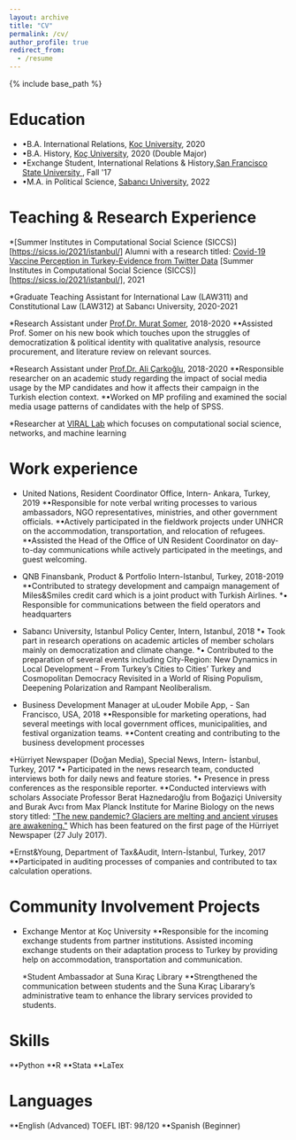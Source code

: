 ```yaml
---
layout: archive
title: "CV"
permalink: /cv/
author_profile: true
redirect_from:
  - /resume
---
```


{% include base_path %}

Education
======
* •B.A. International Relations, [Koç University](https://www.ku.edu.tr/en/), 2020
* •B.A. History, [Koç University](https://www.ku.edu.tr/en/), 2020 (Double Major)
* •Exchange Student, International Relations & History,[San Francisco State University ](https://www.sfsu.edu/), Fall '17
* •M.A. in Political Science, [Sabancı University](https://www.sabanciuniv.edu/en/), 2022  


 Teaching & Research Experience
======
 
 *[Summer Institutes in Computational Social Science (SICCS)] [https://sicss.io/2021/istanbul/] Alumni with a research titled: [Covid-19 Vaccine Perception in Turkey-Evidence from Twitter Data](https://www.youtube.com/watch?v=eW_6SSEAuS0&t=2863s)  [Summer Institutes in Computational Social Science (SICCS)] [https://sicss.io/2021/istanbul/], 2021

*Graduate Teaching Assistant for International Law (LAW311) and Constitutional Law (LAW312) at Sabancı University, 2020-2021

 *Research Assistant under [Prof.Dr. Murat Somer](http://mysite.ku.edu.tr/musomer/murat-somer-turkce/), 2018-2020
  *•Assisted Prof. Somer on his new book which touches upon the struggles of democratization & political identity with qualitative analysis, resource procurement, and literature review on relevant sources.
 
*Research Assistant under [Prof.Dr. Ali Çarkoğlu](https://case.ku.edu.tr/akademik/uluslararasi-iliskiler/akademik-kadro/show/acarkoglu/), 2018-2020
  *•Responsible researcher on an academic study regarding the impact of social media usage by the MP candidates and how it affects their campaign in the Turkish election context.
  *•Worked on MP profiling and examined the social media usage patterns of candidates with the help of SPSS.

*Researcher at [VIRAL Lab](http://varollab.com/index.html) which focuses on computational social science, networks, and machine learning


Work experience
======
  * United Nations, Resident Coordinator Office, Intern- Ankara, Turkey, 2019
    *•Responsible for note verbal writing processes to various ambassadors, NGO representatives, ministries, and other government officials.
    *•Actively participated in the fieldwork projects under UNHCR on the accommodation, transportation, and relocation of refugees.
    *•Assisted the Head of the Office of UN Resident Coordinator on day-to-day communications while actively participated in the meetings, and guest welcoming.
  
 * QNB Finansbank, Product & Portfolio Intern-Istanbul, Turkey, 2018-2019 
    *•Contributed to strategy development and campaign management of Miles&Smiles credit card which is a joint product with Turkish Airlines.
    *• Responsible for communications between the field operators and headquarters
  
  * Sabancı University, Istanbul Policy Center, Intern, Istanbul, 2018
   *• Took part in research operations on academic articles of member scholars mainly on democratization and climate change.
   *• Contributed to the preparation of several events including City-Region: New Dynamics in Local Development – From Turkey’s Cities to Cities’ Turkey and Cosmopolitan Democracy Revisited in a World of Rising Populism, Deepening Polarization and Rampant Neoliberalism.
  
  * Business Development Manager at uLouder Mobile App, - San Francisco, USA, 2018
    *•Responsible for marketing operations, had several meetings with local government offices, municipalities, and festival organization teams.
    *•Content creating and contributing to the business development processes
  
  *Hürriyet Newspaper (Doğan Media), Special News, Intern- İstanbul, Turkey, 2017
      *• Participated in the news research team, conducted interviews both for daily news and feature stories.
      *• Presence in press conferences as the responsible reporter.
      *•Conducted interviews with scholars Associate Professor Berat Haznedaroğlu from Boğaziçi University and Burak Avcı from Max Planck Institute for Marine Biology on the news story titled: ["The new pandemic? Glaciers are melting and ancient viruses are awakening."](https://www.hurriyet.com.tr/gundem/buzullar-ediyor-on-binlerce-yillik-virusler-uyaniyor-40531973) Which has been featured on the first page of the Hürriyet Newspaper (27 July 2017).
  
  *Ernst&Young, Department of Tax&Audit, Intern-İstanbul, Turkey, 2017
     *•Participated in auditing processes of companies and contributed to tax calculation operations.
  
   
Community Involvement Projects
======
* Exchange Mentor at Koç University
  *•Responsible for the incoming exchange students from partner institutions. Assisted incoming exchange students on their adaptation process to Turkey by providing help on accommodation, transportation and communication.

  *Student Ambassador at Suna Kıraç Library
  *•Strengthened the communication between students and the Suna Kıraç Libarary’s administrative team to enhance the library services provided to students.

Skills
======
 *•Python
 *•R
 *•Stata
 *•LaTex
 
 Languages
======
 *•English (Advanced) TOEFL IBT: 98/120
 *•Spanish (Beginner)
 